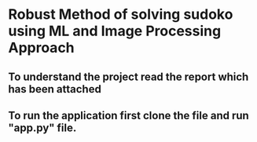 # Robust Method of solving sudoko using ML and Image Processing Approach

## To understand the project read the report which has been attached

## To run the application first clone the file and run "app.py" file.


